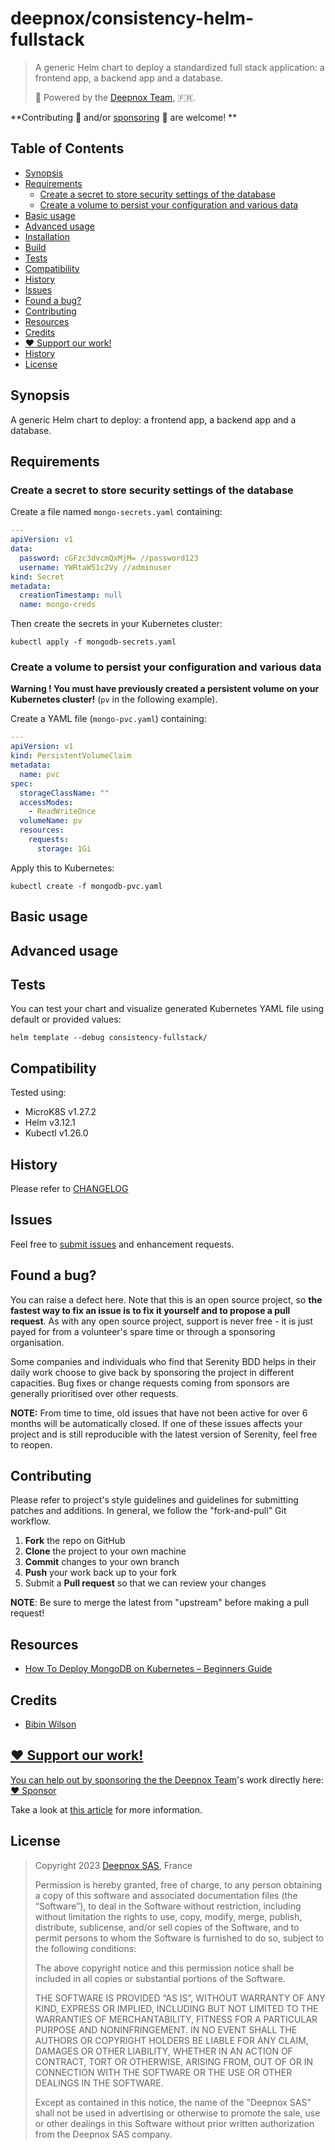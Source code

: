 # deepnox/consistency-helm-fullstack

> 
> A generic Helm chart to deploy a standardized full stack application: a frontend app, a backend app and a database.
> 
> 🚀 Powered by the [Deepnox Team](https://deepnox.io), 🇫🇷.
> 

**Contributing 🙂 and/or [sponsoring]((https://github.com/sponsors/deepnox-io)) 🥰 are welcome! **

## Table of Contents

* [Synopsis](#synopsis)
* [Requirements](#requirements)
  * [Create a secret to store security settings of the database](#requirements-secretstore) 
  * [Create a volume to persist your configuration and various data](#requirements-volume)
* [Basic usage](#basic-usage)
* [Advanced usage](#advanced-usage)
* [Installation](#installation)
* [Build](#build)
* [Tests](#tests)
* [Compatibility](#compatibility)
* [History](#history)
* [Issues](#issues)
* [Found a bug?](#found-a-bug)
* [Contributing](#contributing)
* [Resources](#resources)
* [Credits](#credits)
* [❤️ Support our work!](#support-out-work)
* [History](#history)
* [License](#license)

## Synopsis 

A generic Helm chart to deploy: a frontend app, a backend app and a database.

## <a name="requirements" /> Requirements

### <a name="requirements-secretstore" /> Create a secret to store security settings of the database

Create a file named `mongo-secrets.yaml` containing:

```yaml
---
apiVersion: v1
data:
  password: cGFzc3dvcmQxMjM= //password123
  username: YWRtaW51c2Vy //adminuser
kind: Secret
metadata:
  creationTimestamp: null
  name: mongo-creds
```

Then create the secrets in your Kubernetes cluster:

```shell
kubectl apply -f mongodb-secrets.yaml
```

### <a name="requirements-volume" /> Create a volume to persist your configuration and various data

**Warning ! You must have previously created a persistent volume on your Kubernetes cluster!** (`pv` in the following example). 

Create a YAML file (`mongo-pvc.yaml`) containing:

```yaml
---
apiVersion: v1
kind: PersistentVolumeClaim
metadata:
  name: pvc
spec:
  storageClassName: ""
  accessModes:
    - ReadWriteOnce 
  volumeName: pv
  resources:
    requests:
      storage: 1Gi
```

Apply this to Kubernetes:

```shell
kubectl create -f mongodb-pvc.yaml
```


## <a name="basic-usage" /> Basic usage

## <a name="advanced-usage" /> Advanced usage

## <a name="tests" /> Tests

You can test your chart and visualize generated Kubernetes YAML file using default or provided values:

```shell
helm template --debug consistency-fullstack/
```

## <a name="compatibility" /> Compatibility

Tested using:

- MicroK8S v1.27.2
- Helm v3.12.1
- Kubectl v1.26.0

## <a name="history" /> History

Please refer to [CHANGELOG](./CHANGELOG.md)

## <a name="issues"> Issues

Feel free to [submit issues](https://github.com/deepnox/helm-consistency-fullstack/issues) and enhancement requests.

## Found a bug?

You can raise a defect here. Note that this is an open source project, so **the fastest way to fix an issue is to fix it yourself and to propose a pull request**. As with any open source project, support is never free - it is just payed for from a volunteer's spare time or through a sponsoring organisation.

Some companies and individuals who find that Serenity BDD helps in their daily work choose to give back by sponsoring the project in different capacities. Bug fixes or change requests coming from sponsors are generally prioritised over other requests.

**NOTE:** From time to time, old issues that have not been active for over 6 months will be automatically closed. If one of these issues affects your project and is still reproducible with the latest version of Serenity, feel free to reopen.

## <a name="contributing" /> Contributing

Please refer to project's style guidelines and guidelines for submitting patches and additions. In general, we follow the "fork-and-pull" Git workflow.

1. **Fork** the repo on GitHub
2. **Clone** the project to your own machine
3. **Commit** changes to your own branch
4. **Push** your work back up to your fork
5. Submit a **Pull request** so that we can review your changes

**NOTE**: Be sure to merge the latest from "upstream" before making a pull request!

## <a name="resources" /> Resources

- [How To Deploy MongoDB on Kubernetes – Beginners Guide](https://devopscube.com/deploy-mongodb-kubernetes/)

## <a name="credits" /> Credits

- [Bibin Wilson](https://devopscube.com/author/bibinwilson/)

## <a href="support-out-work" /> ❤️ Support our work!

You can help out by sponsoring the [the Deepnox Team](https://deepnox.io)'s work directly here: [:heart: Sponsor](https://github.com/sponsors/deepnox-io)

Take a look at [this article](https://opensource.guide/how-to-contribute/#communicating-effectively) for more information.

## License

>
> Copyright 2023 [Deepnox SAS](https://deepnox.io), France
>
> Permission is hereby granted, free of charge, to any person obtaining a copy
> of this software and associated documentation files (the “Software”), to
> deal in the Software without restriction, including without limitation the
> rights to use, copy, modify, merge, publish, distribute, sublicense, and/or
> sell copies of the Software, and to permit persons to whom the Software
> is furnished to do so, subject to the following conditions:
>
> The above copyright notice and this permission notice shall be included in
> all copies or substantial portions of the Software.
>
> THE SOFTWARE IS PROVIDED “AS IS”, WITHOUT WARRANTY OF ANY KIND, EXPRESS OR
> IMPLIED, INCLUDING BUT NOT LIMITED TO THE WARRANTIES OF MERCHANTABILITY,
> FITNESS FOR A PARTICULAR PURPOSE AND NONINFRINGEMENT. IN NO EVENT SHALL THE
> AUTHORS OR COPYRIGHT HOLDERS BE LIABLE FOR ANY CLAIM, DAMAGES OR OTHER
> LIABILITY, WHETHER IN AN ACTION OF CONTRACT, TORT OR OTHERWISE, ARISING
> FROM, OUT OF OR IN CONNECTION WITH THE SOFTWARE OR THE USE OR OTHER DEALINGS IN THE SOFTWARE.
>
> Except as contained in this notice, the name of the "Deepnox SAS" shall not
> be used in advertising or otherwise to promote the sale, use or other dealings
> in this Software without prior written authorization from the Deepnox SAS company.
>



